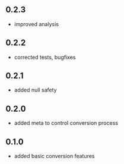 ## 0.2.3

- improved analysis

## 0.2.2

- corrected tests, bugfixes

## 0.2.1

- added null safety

## 0.2.0

- added meta to control conversion process

## 0.1.0

- added basic conversion features